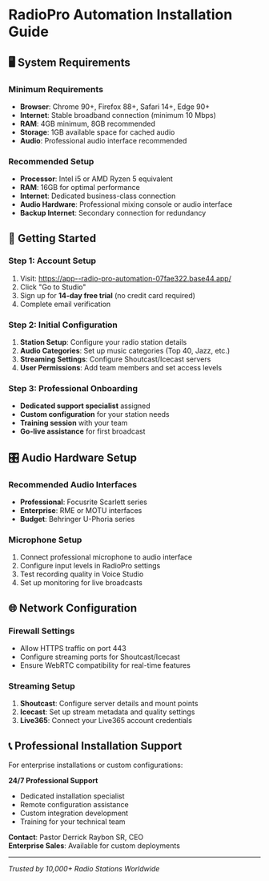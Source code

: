 # RadioPro Automation Installation Guide

## 🖥️ System Requirements

### Minimum Requirements
- **Browser**: Chrome 90+, Firefox 88+, Safari 14+, Edge 90+
- **Internet**: Stable broadband connection (minimum 10 Mbps)
- **RAM**: 4GB minimum, 8GB recommended
- **Storage**: 1GB available space for cached audio
- **Audio**: Professional audio interface recommended

### Recommended Setup
- **Processor**: Intel i5 or AMD Ryzen 5 equivalent
- **RAM**: 16GB for optimal performance
- **Internet**: Dedicated business-class connection
- **Audio Hardware**: Professional mixing console or audio interface
- **Backup Internet**: Secondary connection for redundancy

## 🚀 Getting Started

### Step 1: Account Setup
1. Visit: https://app--radio-pro-automation-07fae322.base44.app/
2. Click "Go to Studio" 
3. Sign up for **14-day free trial** (no credit card required)
4. Complete email verification

### Step 2: Initial Configuration
1. **Station Setup**: Configure your radio station details
2. **Audio Categories**: Set up music categories (Top 40, Jazz, etc.)
3. **Streaming Settings**: Configure Shoutcast/Icecast servers
4. **User Permissions**: Add team members and set access levels

### Step 3: Professional Onboarding
- **Dedicated support specialist** assigned
- **Custom configuration** for your station needs
- **Training session** with your team
- **Go-live assistance** for first broadcast

## 🎛️ Audio Hardware Setup

### Recommended Audio Interfaces
- **Professional**: Focusrite Scarlett series
- **Enterprise**: RME or MOTU interfaces
- **Budget**: Behringer U-Phoria series

### Microphone Setup
1. Connect professional microphone to audio interface
2. Configure input levels in RadioPro settings
3. Test recording quality in Voice Studio
4. Set up monitoring for live broadcasts

## 🌐 Network Configuration

### Firewall Settings
- Allow HTTPS traffic on port 443
- Configure streaming ports for Shoutcast/Icecast
- Ensure WebRTC compatibility for real-time features

### Streaming Setup
1. **Shoutcast**: Configure server details and mount points
2. **Icecast**: Set up stream metadata and quality settings
3. **Live365**: Connect your Live365 account credentials

## 📞 Professional Installation Support

For enterprise installations or custom configurations:

**24/7 Professional Support**  
- Dedicated installation specialist
- Remote configuration assistance
- Custom integration development
- Training for your technical team

**Contact**: Pastor Derrick Raybon SR, CEO  
**Enterprise Sales**: Available for custom deployments

---

*Trusted by 10,000+ Radio Stations Worldwide*
